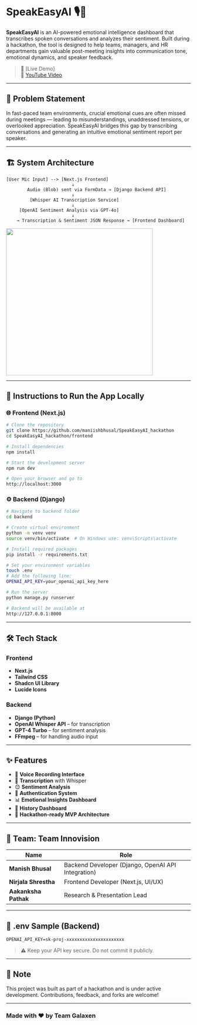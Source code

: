 
# SpeakEasyAI 🎙️🧠

**SpeakEasyAI** is an AI-powered emotional intelligence dashboard that transcribes spoken conversations and analyzes their sentiment. Built during a hackathon, the tool is designed to help teams, managers, and HR departments gain valuable post-meeting insights into communication tone, emotional dynamics, and speaker feedback.

> 🔗 [Live Demo]  
> 📁 [YouTube Video](https://www.youtube.com/watch?v=ubC6ekYCSFE)

---

## 🧩 Problem Statement

In fast-paced team environments, crucial emotional cues are often missed during meetings — leading to misunderstandings, unaddressed tensions, or overlooked appreciation. SpeakEasyAI bridges this gap by transcribing conversations and generating an intuitive emotional sentiment report per speaker.

---

## 🏗️ System Architecture

```
[User Mic Input] --> [Next.js Frontend]
                         ↓
        Audio (Blob) sent via FormData → [Django Backend API]
                         ↓
         [Whisper AI Transcription Service]
                         ↓
     [OpenAI Sentiment Analysis via GPT-4o]
                         ↓
    → Transcription & Sentiment JSON Response → [Frontend Dashboard]
```

<img src="https://github.com/user-attachments/assets/1904bb54-3c50-48d2-b831-afb5df1fcbb8" width="400"/>


---

## 🚀 Instructions to Run the App Locally

### 🌐 Frontend (Next.js)

```bash
# Clone the repository
git clone https://github.com/maniishbhusal/SpeakEasyAI_hackathon
cd SpeakEasyAI_hackathon/frontend

# Install dependencies
npm install

# Start the development server
npm run dev

# Open your browser and go to
http://localhost:3000
```

### ⚙️ Backend (Django)

```bash
# Navigate to backend folder
cd backend

# Create virtual environment
python -m venv venv
source venv/bin/activate  # On Windows use: venv\Scripts\activate

# Install required packages
pip install -r requirements.txt

# Set your environment variables
touch .env
# Add the following line:
OPENAI_API_KEY=your_openai_api_key_here

# Run the server
python manage.py runserver

# Backend will be available at
http://127.0.0.1:8000
```

---

## 🛠️ Tech Stack

### Frontend
- **Next.js**
- **Tailwind CSS**
- **Shadcn UI Library**
- **Lucide Icons**

### Backend
- **Django (Python)**
- **OpenAI Whisper API** – for transcription
- **GPT-4 Turbo** – for sentiment analysis
- **FFmpeg** – for handling audio input

---

## ✨ Features

- 🎤 **Voice Recording Interface**
- 📄 **Transcription** with Whisper
- 😊 **Sentiment Analysis**
- 🔐 **Authentication System**
- 📊 **Emotional Insights Dashboard**
- 📔 **History Dashboard**
- 🚀 **Hackathon-ready MVP Architecture**

---

## 👥 Team: Team Innovision

| Name               | Role                      |
|--------------------|---------------------------|
| **Manish Bhusal**   | Backend Developer (Django, OpenAI API Integration) |
| **Nirjala Shrestha**| Frontend Developer (Next.js, UI/UX) |
| **Aakanksha Pathak**| Research & Presentation Lead |

---

## 📎 .env Sample (Backend)

```env
OPENAI_API_KEY=sk-proj-xxxxxxxxxxxxxxxxxxxxxx
```

> ⚠️ Keep your API key secure. Do not commit it publicly.

---

## 📌 Note

This project was built as part of a hackathon and is under active development. Contributions, feedback, and forks are welcome!

---

### Made with ❤️ by Team Galaxen

